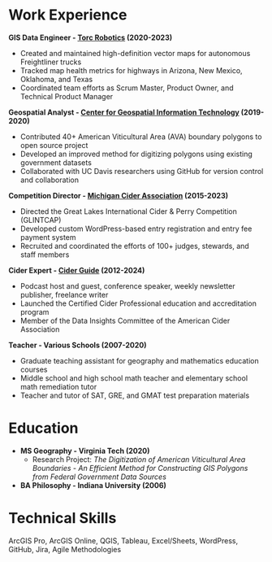 # Work Experience

**GIS Data Engineer - [Torc Robotics](https://torc.ai/) (2020-2023)**
- Created and maintained high-definition vector maps for autonomous Freightliner trucks
- Tracked map health metrics for highways in Arizona, New Mexico, Oklahoma, and Texas
- Coordinated team efforts as Scrum Master, Product Owner, and Technical Product Manager

**Geospatial Analyst - [Center for Geospatial Information Technology](https://www.cgit.vt.edu/) (2019-2020)**
- Contributed 40+ American Viticultural Area (AVA) boundary polygons to open source project
- Developed an improved method for digitizing polygons using existing government datasets
- Collaborated with UC Davis researchers using GitHub for version control and collaboration

**Competition Director - [Michigan Cider Association](https://michiganciders.com/) (2015-2023)**
- Directed the Great Lakes International Cider & Perry Competition (GLINTCAP)
- Developed custom WordPress-based entry registration and entry fee payment system
- Recruited and coordinated the efforts of 100+ judges, stewards, and staff members

**Cider Expert - [Cider Guide](https://ciderguide.com/about/) (2012-2024)**
- Podcast host and guest, conference speaker, weekly newsletter publisher, freelance writer
- Launched the Certified Cider Professional education and accreditation program
- Member of the Data Insights Committee of the American Cider Association

**Teacher - Various Schools (2007-2020)**
- Graduate teaching assistant for geography and mathematics education courses
- Middle school and high school math teacher and elementary school math remediation tutor
- Teacher and tutor of SAT, GRE, and GMAT test preparation materials

# Education

- **MS Geography - Virginia Tech (2020)**
  - Research Project: _The Digitization of American Viticultural Area Boundaries - 
  An Efficient Method for Constructing GIS Polygons from Federal Government Data Sources_
- **BA Philosophy - Indiana University (2006)**

# Technical Skills
ArcGIS Pro, ArcGIS Online, QGIS, Tableau, Excel/Sheets, WordPress, GitHub, Jira, Agile Methodologies
